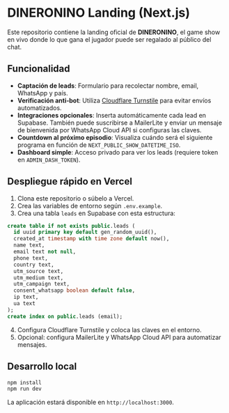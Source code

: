 # DINERONINO Landing (Next.js)

Este repositorio contiene la landing oficial de **DINERONINO**, el game show en vivo donde lo que gana el jugador puede ser regalado al público del chat.

## Funcionalidad

* **Captación de leads**: Formulario para recolectar nombre, email, WhatsApp y país.
* **Verificación anti‑bot**: Utiliza [Cloudflare Turnstile](https://developers.cloudflare.com/turnstile/) para evitar envíos automatizados.
* **Integraciones opcionales**: Inserta automáticamente cada lead en Supabase. También puede suscribirse a MailerLite y enviar un mensaje de bienvenida por WhatsApp Cloud API si configuras las claves.
* **Countdown al próximo episodio**: Visualiza cuándo será el siguiente programa en función de `NEXT_PUBLIC_SHOW_DATETIME_ISO`.
* **Dashboard simple**: Acceso privado para ver los leads (requiere token en `ADMIN_DASH_TOKEN`).

## Despliegue rápido en Vercel

1. Clona este repositorio o súbelo a Vercel.
2. Crea las variables de entorno según `.env.example`.
3. Crea una tabla `leads` en Supabase con esta estructura:

```sql
create table if not exists public.leads (
  id uuid primary key default gen_random_uuid(),
  created_at timestamp with time zone default now(),
  name text,
  email text not null,
  phone text,
  country text,
  utm_source text,
  utm_medium text,
  utm_campaign text,
  consent_whatsapp boolean default false,
  ip text,
  ua text
);
create index on public.leads (email);
```

4. Configura Cloudflare Turnstile y coloca las claves en el entorno.
5. Opcional: configura MailerLite y WhatsApp Cloud API para automatizar mensajes.

## Desarrollo local

```bash
npm install
npm run dev
```

La aplicación estará disponible en `http://localhost:3000`.
